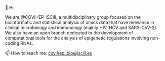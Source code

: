 👋 Hi, 

We are @COVIHEP-ISCIII, a multidisciplinary group focused on the bioinformatic and statistical analysis of omics data that have relevance in clinical microbiology and immunology (mainly HIV, HCV and SARS-CoV-2). We also have an open branch dedicated to the development of computational tools for the analysis of epigenetic regulations involving non-coding RNAs. 

📫 How to reach me: covihep_bio@isciii.es


